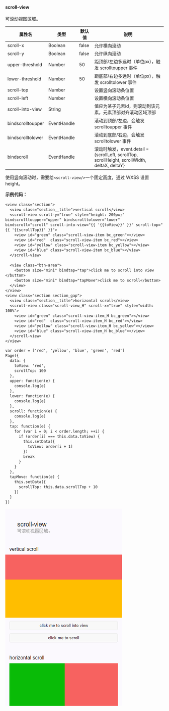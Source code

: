 #### scroll-view

可滚动视图区域。

| 属性名 | 类型 | 默认值 | 说明 |
| --- | --- | --- | --- |
| scroll-x | Boolean | false | 允许横向滚动 |
| scroll-y | Boolean | false | 允许纵向滚动 |
| upper-threshold | Number | 50 | 距顶部/左边多远时（单位px），触发 scrolltoupper 事件 |
| lower-threshold | Number | 50 | 距底部/右边多远时（单位px），触发 scrolltolower 事件 |
| scroll-top | Number |  | 设置竖向滚动条位置 |
| scroll-left | Number |  | 设置横向滚动条位置 |
| scroll-into-view | String |  | 值应为某子元素id，则滚动到该元素，元素顶部对齐滚动区域顶部 |
| bindscrolltoupper | EventHandle |  | 滚动到顶部/左边，会触发 scrolltoupper 事件 |
| bindscrolltolower | EventHandle |  | 滚动到底部/右边，会触发 scrolltolower 事件 |
| bindscroll | EventHandle |  | 滚动时触发，event.detail = {scrollLeft, scrollTop, scrollHeight, scrollWidth, deltaX, deltaY} |

使用竖向滚动时，需要给`<scroll-view/>`一个固定高度，通过 WXSS 设置 height。

**示例代码：**

```
<view class="section">
  <view class="section__title">vertical scroll</view>
  <scroll-view scroll-y="true" style="height: 200px;" bindscrolltoupper="upper" bindscrolltolower="lower" bindscroll="scroll" scroll-into-view="{{ '{{toView}}' }}" scroll-top="{{ '{{scrollTop}}' }}">
    <view id="green" class="scroll-view-item bc_green"></view>
    <view id="red"  class="scroll-view-item bc_red"></view>
    <view id="yellow" class="scroll-view-item bc_yellow"></view>
    <view id="blue" class="scroll-view-item bc_blue"></view>
  </scroll-view>

  <view class="btn-area">
    <button size="mini" bindtap="tap">click me to scroll into view </button>
    <button size="mini" bindtap="tapMove">click me to scroll</button>
  </view>
</view>
<view class="section section_gap">
  <view class="section__title">horizontal scroll</view>
  <scroll-view class="scroll-view_H" scroll-x="true" style="width: 100%">
    <view id="green" class="scroll-view-item_H bc_green"></view>
    <view id="red"  class="scroll-view-item_H bc_red"></view>
    <view id="yellow" class="scroll-view-item_H bc_yellow"></view>
    <view id="blue" class="scroll-view-item_H bc_blue"></view>
  </scroll-view>
</view>
```

```
var order = ['red', 'yellow', 'blue', 'green', 'red']
Page({
  data: {
    toView: 'red',
    scrollTop: 100
  },
  upper: function(e) {
    console.log(e)
  },
  lower: function(e) {
    console.log(e)
  },
  scroll: function(e) {
    console.log(e)
  },
  tap: function(e) {
    for (var i = 0; i < order.length; ++i) {
      if (order[i] === this.data.toView) {
        this.setData({
          toView: order[i + 1]
        })
        break
      }
    }
  },
  tapMove: function(e) {
    this.setData({
      scrollTop: this.data.scrollTop + 10
    })
  }
})
```

![](/image/pic/scroll-view.png)

